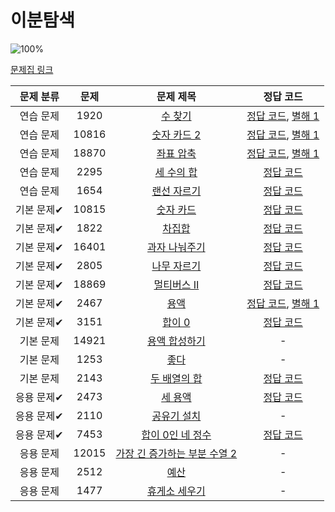 # 이분탐색

![100%](https://progress-bar.dev/15/?scale=21&title=progress&width=500&color=babaca&suffix=/21)

[문제집 링크](https://www.acmicpc.net/workbook/view/8400)

| 문제 분류 | 문제 | 문제 제목 | 정답 코드 |
| :--: | :--: | :--: | :--: |
| 연습 문제 | 1920 | [수 찾기](https://www.acmicpc.net/problem/1920) | [정답 코드](../0x13/solutions/1920.cpp), [별해 1](../0x13/solutions/1920_1.cpp) |
| 연습 문제 | 10816 | [숫자 카드 2](https://www.acmicpc.net/problem/10816) | [정답 코드](../0x13/solutions/10816.cpp), [별해 1](../0x13/solutions/10816_1.cpp) |
| 연습 문제 | 18870 | [좌표 압축](https://www.acmicpc.net/problem/18870) | [정답 코드](../0x13/solutions/18870.cpp), [별해 1](../0x13/solutions/18870_1.cpp) |
| 연습 문제 | 2295 | [세 수의 합](https://www.acmicpc.net/problem/2295) | [정답 코드](../0x13/solutions/2295.cpp) |
| 연습 문제 | 1654 | [랜선 자르기](https://www.acmicpc.net/problem/1654) | [정답 코드](../0x13/solutions/1654.cpp) |
| 기본 문제✔ | 10815 | [숫자 카드](https://www.acmicpc.net/problem/10815) | [정답 코드](../0x13/solutions/10815.cpp) |
| 기본 문제✔ | 1822 | [차집합](https://www.acmicpc.net/problem/1822) | [정답 코드](../0x13/solutions/1822.cpp) |
| 기본 문제✔ | 16401 | [과자 나눠주기](https://www.acmicpc.net/problem/16401) | [정답 코드](../0x13/solutions/16401.cpp) |
| 기본 문제✔ | 2805 | [나무 자르기](https://www.acmicpc.net/problem/2805) | [정답 코드](../0x13/solutions/2805.cpp) |
| 기본 문제✔ | 18869 | [멀티버스 Ⅱ](https://www.acmicpc.net/problem/18869) | [정답 코드](../0x13/solutions/18869.cpp) |
| 기본 문제✔ | 2467 | [용액](https://www.acmicpc.net/problem/2467) | [정답 코드](../0x13/solutions/2467.cpp), [별해 1](../0x13/solutions/2467_1.cpp) |
| 기본 문제✔ | 3151 | [합이 0](https://www.acmicpc.net/problem/3151) | [정답 코드](../0x13/solutions/3151.cpp) |
| 기본 문제 | 14921 | [용액 합성하기](https://www.acmicpc.net/problem/14921) | - |
| 기본 문제 | 1253 | [좋다](https://www.acmicpc.net/problem/1253) | - |
| 기본 문제 | 2143 | [두 배열의 합](https://www.acmicpc.net/problem/2143) | [정답 코드](../0x13/solutions/2143.cpp) |
| 응용 문제✔ | 2473 | [세 용액](https://www.acmicpc.net/problem/2473) | [정답 코드](../0x13/solutions/2473.cpp) |
| 응용 문제✔ | 2110 | [공유기 설치](https://www.acmicpc.net/problem/2110) | - |
| 응용 문제✔ | 7453 | [합이 0인 네 정수](https://www.acmicpc.net/problem/7453) | [정답 코드](../0x13/solutions/7453.cpp) |
| 응용 문제 | 12015 | [가장 긴 증가하는 부분 수열 2](https://www.acmicpc.net/problem/12015) | - |
| 응용 문제 | 2512 | [예산](https://www.acmicpc.net/problem/2512) | - |
| 응용 문제 | 1477 | [휴게소 세우기](https://www.acmicpc.net/problem/1477) | - |
